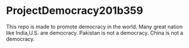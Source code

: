 # ProjectDemocracy201b359
This repo is made to promote democracy in the world.
Many great nation like India,U.S. are democracy.
Pakistan is not a democracy.
China is not a democracy.

